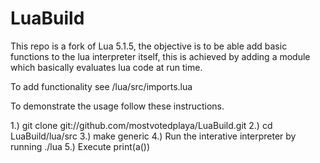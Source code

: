 # LuaBuild

This repo is a fork of Lua 5.1.5, the objective is to be able add basic functions to the lua interpreter itself, this is 
achieved by adding a module which basically evaluates lua code at run time.

To add functionality see /lua/src/imports.lua

To demonstrate the usage follow these instructions.

1.) git clone git://github.com/mostvotedplaya/LuaBuild.git
2.) cd LuaBuild/lua/src
3.) make generic
4.) Run the interative interpreter by running ./lua 
5.) Execute print(a())

